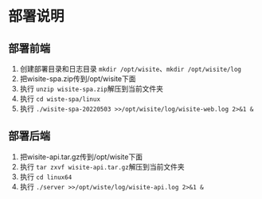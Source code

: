 # 部署说明
## 部署前端
1. 创建部署目录和日志目录 `mkdir /opt/wisite`、`mkdir /opt/wisite/log`
1. 把wisite-spa.zip传到/opt/wisite下面
2. 执行 `unzip wisite-spa.zip`解压到当前文件夹
3. 执行 `cd wiste-spa/linux`
4. 执行 `./wisite-spa-20220503 >>/opt/wisite/log/wisite-web.log 2>&1 &`


## 部署后端
1. 把wisite-api.tar.gz传到/opt/wisite下面
2. 执行 `tar zxvf wisite-api.tar.gz`解压到当前文件夹
3. 执行 `cd linux64`
4. 执行 `./server >>/opt/wiste/log/wisite-api.log 2>&1 &`